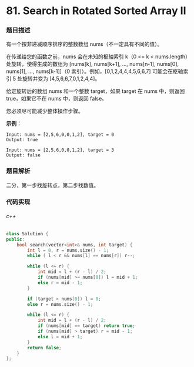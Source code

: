 # 81. Search in Rotated Sorted Array II

### 题目描述

有一个按非递减顺序排序的整数数组 nums（不一定具有不同的值）。

在传递给您的函数之前，nums 会在未知的枢轴索引 k（0 <= k < nums.length）处旋转，使得生成的数组为 [nums[k], nums[k+1], ..., nums[n-1], nums[0], nums[1], ..., nums[k-1]]（0 索引）。例如，[0,1,2,4,4,4,5,6,6,7] 可能会在枢轴索引 5 处旋转并变为 [4,5,6,6,7,0,1,2,4,4]。

给定旋转后的数组 nums 和一个整数 target，如果 target 在 nums 中，则返回 true，如果它不在 nums 中，则返回 false。

您必须尽可能减少整体操作步骤。

**示例：**

```
Input: nums = [2,5,6,0,0,1,2], target = 0
Output: true
```

```
Input: nums = [2,5,6,0,0,1,2], target = 3
Output: false
```

### 题目解析

二分，第一步找旋转点，第二步找数值。

### 代码实现

###### c++

```c++
class Solution {
public:
    bool search(vector<int>& nums, int target) {
        int l = 0, r = nums.size() - 1;
        while ( l < r && nums[l] == nums[r]) r--;

        while (l <= r) {
            int mid = l + (r - l) / 2;
            if (nums[mid] >= nums[0]) l = mid + 1; 
            else r = mid - 1;
        }

        if (target > nums[0]) l = 0;
        else r = nums.size() - 1;

        while (l <= r) {
            int mid = l + (r - l) / 2;
            if (nums[mid] == target) return true;
            if (nums[mid] > target) r = mid - 1; 
            else l = mid + 1;
        }
        return false;
    }
};
```
